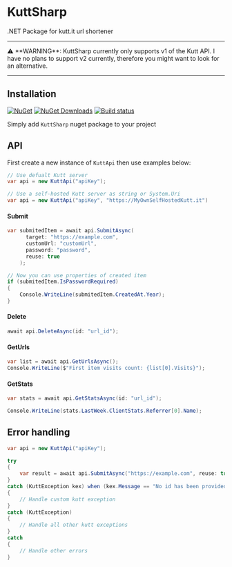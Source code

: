 # KuttSharp
.NET Package for kutt.it url shortener

<hr>
⚠️ **WARNING**: KuttSharp currently only supports v1 of the Kutt API. I have no plans to support v2 currently, therefore you might want to look for an alternative.
<hr>

## Installation
[![NuGet](https://img.shields.io/nuget/v/kuttsharp.svg)](https://www.nuget.org/packages/KuttSharp)
[![NuGet Downloads](https://img.shields.io/nuget/dt/KuttSharp.svg)](https://www.nuget.org/packages/KuttSharp)
[![Build status](https://dev.azure.com/Avestura/KuttSharp/_apis/build/status/KuttSharp-.NET%20Desktop-CI)](https://dev.azure.com/Avestura/KuttSharp/_build/latest?definitionId=8)

Simply add `KuttSharp` nuget package to your project

## API
First create a new instance of `KuttApi` then use examples below:
```csharp
// Use defualt Kutt server
var api = new KuttApi("apiKey");

// Use a self-hosted Kutt server as string or System.Uri
var api = new KuttApi("apiKey", "https://MyOwnSelfHostedKutt.it")
```
#### Submit
```csharp
var submitedItem = await api.SubmitAsync(
      target: "https://example.com",
      customUrl: "customUrl",
      password: "password",
      reuse: true
    );

// Now you can use properties of created item
if (submitedItem.IsPasswordRequired)
{
    Console.WriteLine(submitedItem.CreatedAt.Year);
}
```

#### Delete
```csharp
await api.DeleteAsync(id: "url_id");
```

#### GetUrls
```csharp
var list = await api.GetUrlsAsync();
Console.WriteLine($"First item visits count: {list[0].Visits}");
```

#### GetStats
```csharp
var stats = await api.GetStatsAsync(id: "url_id");

Console.WriteLine(stats.LastWeek.ClientStats.Referrer[0].Name);
```

## Error handling
```csharp
var api = new KuttApi("apiKey");

try
{
    var result = await api.SubmitAsync("https://example.com", reuse: true);
}
catch (KuttException kex) when (kex.Message == "No id has been provided.")
{
    // Handle custom kutt exception
}
catch (KuttException)
{
    // Handle all other kutt exceptions
}
catch
{
    // Handle other errors
}
```

